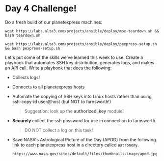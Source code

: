 # Day 4 Challenge!

Do a fresh build of our planetexpress machines:

`wget https://labs.alta3.com/projects/ansible/deploy/max-teardown.sh && bash teardown.sh`

`wget https://labs.alta3.com/projects/ansible/deploy/pexpress-setup.sh && bash pexpress-setup.sh`

Let's put some of the skills we've learned this week to use. Create a playbook that automates SSH key distribution, generates logs, and makes an API call. Write a playbook that does the following:

- Collects logs!

- Connects to all planetexpress hosts

- Automate the copying of SSH keys into Linux hosts rather than using ssh-copy-id user@host (but NOT to farnsworth!)
    > Suggestion: look up the **authorized_key** module!

- **Securely** collect the ssh password for use in connection to farnsworth.
    > DO NOT collect a log on this task!

- Save NASA's Astrological Picture of the Day (APOD) from the following link to each planetexpress host in a directory called `astronomy`.

    `https://www.nasa.gov/sites/default/files/thumbnails/image/apod.jpg` 
